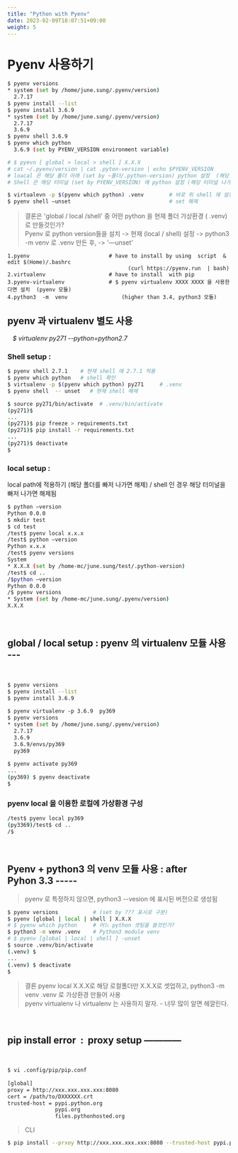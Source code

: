 ```yaml
---
title: "Python with Pyenv"
date: 2023-02-09T18:07:51+09:00
weight: 5
---
```


# Pyenv 사용하기 

```bash
$ pyenv versions
* system (set by /home/june.sung/.pyenv/version)
  2.7.17
$ pyenv install --list
$ pyenv install 3.6.9
* system (set by /home/june.sung/.pyenv/version)
  2.7.17
  3.6.9
$ pyenv shell 3.6.9 
$ pyenv which python 
  3.6.9 (set by PYENV_VERSION environment variable)

# $ pyevn [ global > local > shell ] X.X.X
# cat ~/.pyenv/version | cat .pyton-version | echo $PYENV_VERSION
# loacal 은 해당 폴더 아래 (set by ~폴더/.python-version) python 설정  (해당 폴더 나가면 해제)
# Shell 은 해당 터미널 (set by PYENV_VERSION) 에 python 설정 (해당 터미널 나가면 해제)

$ virtualevn -p $(pyenv which python) .venv        # 바로 위 shell 에 설정한 pyton 을 사용
$ pyenv shell —unset                               # set 해제
```
> 결론은 'global / local /shell' 중 어떤 python 을 현재 폴더 가상환경 ( .venv)  로 만들것인가?  
> Pyenv 로 python version들을 설치 ->  현재 (local / shell) 설정 -> python3 -m venv 로 .venv 만든 후, -> '—unset'    
  
	1.pyenv                         # have to install by using  script  & edit $(Home)/.bashrc
                                          (curl https://pyenv.run  | bash)
	2.virtualenv                    # have to install  with pip
	3.pyenv-virtualenv              # $ pyenv virtualenv XXXX XXXX 을 사용한다면 설치  (pyenv 모듈)
	4.python3  -m  venv                 (higher than 3.4, python3 모듈)


## pyenv 과 virtualenv 별도 사용 
  
*$ virtualenv py271 --python=python2.7*

### Shell setup :  
```bash
$ pyenv shell 2.7.1    # 현재 shell 에 2.7.1 적용
$ pyenv which python   # shell 확인
$ virtualenv -p $(pyenv which python) py271     # .venv 
$ pyenv shell  -- unset   # 현재 shell 해제

$ source py271/bin/activate  # .venv/bin/activate
(py271)$
...
(py271)$ pip freeze > requirements.txt
(py271)$ pip install -r requirements.txt
...
(py271)$ deactivate
$
```  

### local setup :  
  local path에 적용하기 (해당 폴더를 빠저 나가면 해제)  /  shell 인 경우 해당 터미널을 빠저 나가면 해제됨  

```bash
$ python —version
Python 0.0.0 
$ mkdir test
$ cd test
/test$ pyenv local x.x.x
/test$ python —version
Python x.x.x
/test$ pyenv versions
System
* X.X.X (set by /home-mc/june.sung/test/.python-version)
/test$ cd ..
/$python —version
Python 0.0.0       
/$ pyenv versions
* System (set by /home-mc/june.sung/.pyenv/version)
X.X.X 
```
 
## global / local setup : pyenv 의 virtualenv 모듈 사용 ---
 
```bash
$ pyenv versions
$ pyenv install --list
$ pyenv install 3.6.9
 
$ pyenv virtualenv -p 3.6.9  py369
$ pyenv versions 
* system (set by /home/june.sung/.pyenv/version)
  2.7.17
  3.6.9
  3.6.9/envs/py369
  py369
 
$ pyenv activate py369         
...
(py369) $ pyenv deactivate     
$  
```

### pyenv local 을 이용한 로컬에 가상환경 구성 
```bash
/test$ pyenv local py369
(py3369)/test$ cd ..
/$
```
 
## Pyenv + python3 의 venv 모듈 사용 : after Pyhon 3.3 -----  

> pyenv 로 특정하지 않으면, python3 --vesion 에 표시된 버전으로 생성됨   

```bash  
$ pyenv versions           # (set by ??? 표시로 구분)
$ pyenv [global | local | shell ] X.X.X
# $ pyenv which python     # 어느 python 셋팅을 쓸것인가?
$ python3 -m venv .venv    # Python3 module venv 
# $ pyenv [global | local | shell ] -unset
$ source .venv/bin/activate
(.venv) $
...
(.venv) $ deactivate
$  
```  

> 결론 pyenv local  X.X.X로 해당 로컬폴더만 X.X.X로 셋업하고, python3 -m venv .venv 로 가상환경 만들어 사용  
> pyenv virtualenv 나 virtualenv 는 사용하지 말자.  - 너무 많이 알면 헤깔린다.  

 
## pip install error  :  proxy setup ————
 
```bash  
$ vi .config/pip/pip.conf
 
[global]
proxy = http://xxx.xxx.xxx.xxx:8080
cert = /path/to/DXXXXXX.crt
trusted-host = pypi.python.org
               pypi.org
               files.pythonhosted.org
```

> CLI  
```bash
$ pip install --prxoy http://xxx.xxx.xxx.xxx:8080 --trusted-host pypi.python.org --cert .\DXXXXXX.crt
```